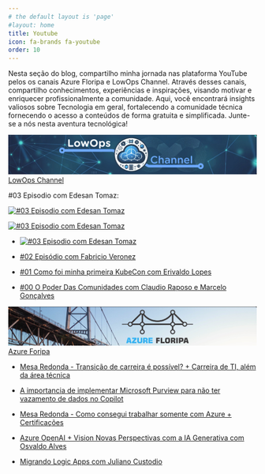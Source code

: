 ```yaml
---
# the default layout is 'page'
#layout: home
title: Youtube
icon: fa-brands fa-youtube
order: 10
---
```


Nesta seção do blog, compartilho minha jornada nas plataforma YouTube pelos os canais Azure Floripa e LowOps Channel. Através desses canais, compartilho conhecimentos, experiências e inspirações, visando motivar e enriquecer profissionalmente a comunidade. Aqui, você encontrará insights valiosos sobre Tecnologia em geral, fortalecendo a comunidade técnica fornecendo o acesso a conteúdos de forma gratuita e simplificada. Junte-se a nós nesta aventura tecnológica!

![LowOps Channel](/assets/img/posts/lowops.png)
<i class="fab fa-youtube"></i> [LowOps Channel](https://www.youtube.com/@LowOps-Channel)

#03 Episodio com Edesan Tomaz: 

[![#03 Episodio com Edesan Tomaz](https://img.youtube.com/vi/CZTCLSgeRw4/0.jpg)](https://www.youtube.com/watch?v=CZTCLSgeRw4)

[![#03 Episodio com Edesan Tomaz](https://img.youtube.com/vi/CZTCLSgeRw4/0.jpg)](https://www.youtube.com/watch?v=CZTCLSgeRw4)

- <i class="fa-solid fa-link"></i> [![#03 Episodio com Edesan Tomaz](https://img.youtube.com/vi/CZTCLSgeRw4/0.jpg)](https://www.youtube.com/watch?v=CZTCLSgeRw4)

- <i class="fab fa-youtube"></i> [#02 Episódio com Fabricio Veronez](https://www.youtube.com/watch?v=F-dfaVg5Ix8)

- <i class="fab fa-youtube"></i> [#01 Como foi minha primeira KubeCon com Erivaldo Lopes](https://www.youtube.com/watch?v=snISTHSQvVc&t=1s)

- <i class="fab fa-youtube"></i> [#00 O Poder Das Comunidades com Claudio Raposo e Marcelo Gonçalves](https://www.youtube.com/watch?v=nlEQ_UMyKew)

![Azure Floripa](/assets/img/posts/azurefloripa.png)
<i class="fab fa-youtube"></i> [Azure Foripa](https://www.youtube.com/@AzureFloripa)

- <i class="fab fa-youtube"></i> [Mesa Redonda - Transição de carreira é possível? + Carreira de TI, além da área técnica](https://www.youtube.com/watch?v=6drxvyPhmMc)

- <i class="fab fa-youtube"></i> [A importancia de implementar Microsoft Purview para não ter vazamento de dados no Copilot](https://www.youtube.com/watch?v=X3EV4zdh8BA)

- <i class="fab fa-youtube"></i> [Mesa Redonda - Como consegui trabalhar somente com Azure + Certificações](https://www.youtube.com/watch?v=YF6yT04eR_s&ab_channel=CloudnaQuebrada%E2%98%81%EF%B8%8F)

- <i class="fab fa-youtube"></i> [Azure OpenAI + Vision Novas Perspectivas com a IA Generativa com Osvaldo Alves](https://www.youtube.com/watch?v=YF6yT04eR_s&ab_channel=CloudnaQuebrada%E2%98%81%EF%B8%8F)

- <i class="fab fa-youtube"></i> [Migrando Logic Apps com Juliano Custodio](https://www.youtube.com/watch?v=YF6yT04eR_s&ab_channel=CloudnaQuebrada%E2%98%81%EF%B8%8F)